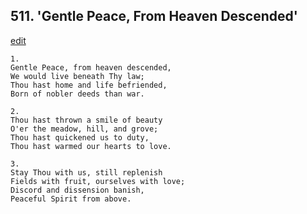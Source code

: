 
## 511.  'Gentle Peace, From Heaven Descended'
[edit](https://docs.google.com/document/d/1oCm59WTu-dABkZzMRKEQ9abkpA_m2Q66/edit?mode=html)



    1.
    Gentle Peace, from heaven descended, 
    We would live beneath Thy law; 
    Thou hast home and life befriended, 
    Born of nobler deeds than war. 

    2.
    Thou hast thrown a smile of beauty 
    O'er the meadow, hill, and grove; 
    Thou hast quickened us to duty, 
    Thou hast warmed our hearts to love. 

    3.
    Stay Thou with us, still replenish 
    Fields with fruit, ourselves with love; 
    Discord and dissension banish, 
    Peaceful Spirit from above.
